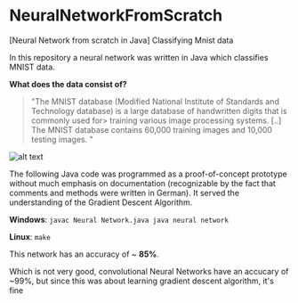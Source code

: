 # NeuralNetworkFromScratch
[Neural Network from scratch in Java] Classifying Mnist data

In this repository a neural network was written in Java which classifies MNIST data.

**What does the data consist of?**

> "The MNIST database (Modified National Institute of Standards and Technology database) is a large database of handwritten digits that is commonly used for> training various image processing systems. [..]
> The MNIST database contains 60,000 training images and 10,000 testing images. "

![alt text](https://upload.wikimedia.org/wikipedia/commons/2/27/MnistExamples.png)

The following Java code was programmed as a proof-of-concept prototype without much emphasis on documentation (recognizable by the fact that comments and methods were written in German). It served the understanding of the Gradient Descent Algorithm.

**Windows**:
``
javac Neural Network.java
java neural network
``

**Linux**:
``
make
``

This network has an accuracy of ~ **85%**. 

Which is not very good, convolutional Neural Networks have an accucary of ~99%, but since this was about learning gradient descent algorithm, it's fine

